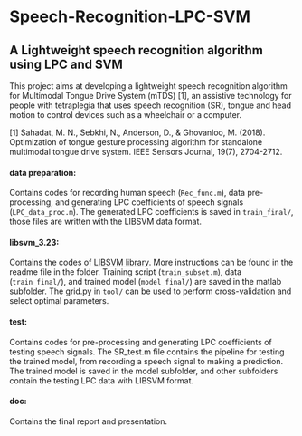 # Speech-Recognition-LPC-SVM
## A Lightweight speech recognition algorithm using LPC and SVM

This project aims at developing a lightweight speech recognition algorithm for Multimodal Tongue Drive System (mTDS) [1], an assistive technology for people with tetraplegia that uses speech recognition (SR), tongue and head motion to control devices such as a wheelchair or a computer.

[1] Sahadat, M. N., Sebkhi, N., Anderson, D., & Ghovanloo, M. (2018). Optimization of tongue gesture processing algorithm for standalone multimodal tongue drive system. IEEE Sensors Journal, 19(7), 2704-2712.

#### data preparation:
Contains codes for recording human speech (`Rec_func.m`), data pre-processing, and generating LPC coefficients of speech signals (`LPC_data_proc.m`).
The generated LPC coefficients is saved in `train_final/`, those files are written with the LIBSVM data format.

#### libsvm_3.23:
Contains the codes of [LIBSVM library](http://www.csie.ntu.edu.tw/~cjlin/libsvm). More instructions can be found in the readme file in the folder. Training script (`train_subset.m`), data (`train_final/`), and trained model (`model_final/`) are saved in the matlab subfolder.
The grid.py in `tool/` can be used to perform cross-validation and select optimal parameters.

#### test:
Contains codes for pre-processing and generating LPC coefficients of testing speech signals.
The SR_test.m file contains the pipeline for testing the trained model, from recording a speech signal to making a prediction.
The trained model is saved in the model subfolder, and other subfolders contain the testing LPC data with LIBSVM format.

#### doc:
Contains the final report and presentation.
